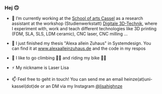 ### Hej 🙃

- 🔭 I’m currently working at the [School of arts Cassel](https://kunsthochschulekassel.de/willkommen.html) as a research assistant at the workshop (Studienwerkstatt) [Digitale 3D-Technik](https://d3dt.uber.space/), where I experiment with, work and teach different technologies like 3D printing (FDM, SLA, SLS, LDM ceramic), CNC laser, CNC milling ... 

- 🤖 I just finished my thesis "Alexa allein Zuhaus" in Systemdesign. You can find it at www.alexaalleinzuhaus.de and the code in my respos

- 🍃 I like to go climbing 🧗‍♀️ and riding my bike 🚴‍♀️

- ⚡ My nickname is Laser Lisa

- 📫 Feel free to geht in touch! You can send me an email heinze(at)uni-kassel(dot)de or an DM via my Instagram [@lisahighnze](https://www.instagram.com/lisahighnze/)



<!--
**highnze/highnze** is a ✨ _special_ ✨ repository because its `README.md` (this file) appears on your GitHub profile.

Here are some ideas to get you started:

- 🔭 I’m currently working on ...
- 🌱 I’m currently learning ...
- 👯 I’m looking to collaborate on ...
- 🤔 I’m looking for help with ...
- 💬 Ask me about ...
- 📫 How to reach me: ...
- 😄 Pronouns: ...
- ⚡ Fun fact: ...
-->
